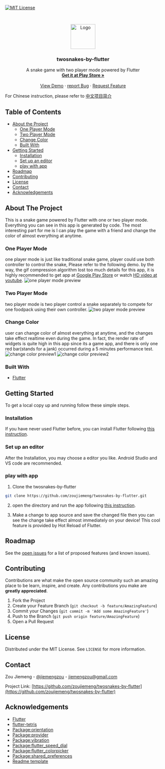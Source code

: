
<!-- PROJECT SHIELDS -->
<!--
*** I'm using markdown "reference style" links for readability.
*** Reference links are enclosed in brackets [ ] instead of parentheses ( ).
*** See the bottom of this document for the declaration of the reference variables
*** for contributors-url, forks-url, etc. This is an optional, concise syntax you may use.
*** https://www.markdownguide.org/basic-syntax/#reference-style-links
-->
[![MIT License][license-shield]][license-url]
<!-- [![LinkedIn][linkedin-shield]][linkedin-url] -->



<!-- PROJECT LOGO -->
<br />
<p align="center">
  <a href="https://github.com/zoujiemeng/twosnakes-by-flutter">
    <img src="./assets/icon/icon2.png" alt="Logo" width="80" height="80">
  </a>

<h3 align="center">twosnakes-by-flutter</h3>

  <p align="center">
    A snake game with two player mode powered by Flutter
    <br />
    <a href="https://play.google.com/store/apps/details?id=com.jaytown.twosnakes"><strong>Get it at Play Store »</strong></a>
    <br />
    <br />
    <a href="https://github.com/zoujiemeng/twosnakes-by-flutter">View Demo</a>
    ·
    <a href="https://github.com/zoujiemeng/twosnakes-by-flutter/issues">report Bug</a>
    ·
    <a href="https://github.com/zoujiemeng/twosnakes-by-flutter/issues">Request Feature</a>
  </p>
</p>


For Chinese instruction, please refer to [中文项目简介](./README_CHS.md)

<!-- TABLE OF CONTENTS -->
## Table of Contents

* [About the Project](#about-the-project)
    * [One Player Mode](#One-Player-Mode)
    * [Two Player Mode](#Two-Player-Mode)
    * [Change Color](#Change-Color)
    * [Built With](#built-with)
* [Getting Started](#getting-started)
    * [Installation](#installation)
    * [Set up an editor](#Set-up-an-editor)
    * [play with app](#play-with-app)
* [Roadmap](#roadmap)
* [Contributing](#contributing)
* [License](#license)
* [Contact](#contact)
* [Acknowledgements](#acknowledgements)



<!-- ABOUT THE PROJECT -->
## About The Project
This is a snake game powered by Flutter with one or two player mode. Everything you can see in this app is generated by code. The most interesting part for me is I can play the game with a friend and change the color of almost everything at anytime.

### One Player Mode
one player mode is just like traditional snake game, player could use both controller to control the snake, Please refer to the following demo. by the way, the gif compression algorithm lost too much details for this app, it is highly recommended to get app at [Google Play Store](https://play.google.com/store/apps/details?id=com.jaytown.twosnakes) or watch [HD video at youtube](https://youtu.be/fRPARjtkeR8).
![one player mode preview](./assets/demo/1player.gif)

### Two Player Mode
two player mode is two player control a snake separately to compete for one foodpack using their own controller.
![two player mode preview](./assets/demo/2player.gif)

### Change Color
user can change color of almost everything at anytime, and the changes take effect realtime even during the game. In fact, the render rate of widgets is quite high in this app since its a game app, and there is only one red bar(stands for a jank) occurred during a 5 minutes performance test.
![change color preview1](./assets/demo/color1.gif)
![change color preview2](./assets/demo/color2.gif)

### Built With

* [Flutter](https://flutter.dev/)

<!-- GETTING STARTED -->
## Getting Started

To get a local copy up and running follow these simple steps.

### Installation

If you have never used Flutter before, you can install Flutter following [this instruction](https://flutter.dev/docs/get-started/install).

### Set up an editor

After the Installation, you may choose a editor you like. Android Studio and VS code are recommended.

### play with app

1. Clone the twosnakes-by-flutter
```sh
git clone https://github.com/zoujiemeng/twosnakes-by-flutter.git
```

2. open the directory and run the app following [this instruction](https://flutter.dev/docs/get-started/test-drive).

3. Make a change to app source and save the changed file then you can see the change take effect almost immediately on your device! This cool feature is provided by Hot Reload of Flutter.

<!-- ROADMAP -->
## Roadmap

See the [open issues](https://github.com/zoujiemeng/twosnakes-by-flutter/issues) for a list of proposed features (and known issues).



<!-- CONTRIBUTING -->
## Contributing

Contributions are what make the open source community such an amazing place to be learn, inspire, and create. Any contributions you make are **greatly appreciated**.

1. Fork the Project
2. Create your Feature Branch (`git checkout -b feature/AmazingFeature`)
3. Commit your Changes (`git commit -m 'Add some AmazingFeature'`)
4. Push to the Branch (`git push origin feature/AmazingFeature`)
5. Open a Pull Request



<!-- LICENSE -->
## License
Distributed under the MIT License. See `LICENSE` for more information.



<!-- CONTACT -->
## Contact

Zou Jiemeng - [@jiemengzou](https://twitter.com/jiemengzou) - jiemengzou@gmail.com

Project Link: [https://github.com/zoujiemeng/twosnakes-by-flutter](https://github.com/zoujiemeng/twosnakes-by-flutter)



<!-- ACKNOWLEDGEMENTS -->
## Acknowledgements

* [Flutter](https://github.com/flutter/flutter)
* [flutter-tetris](https://github.com/boyan01/flutter-tetris)
* [Package:orientation](https://pub.dev/packages/orientation)
* [Package:provider](https://pub.dev/packages/provider)
* [Package:vibration](https://pub.dev/packages/vibration)
* [Package:flutter_speed_dial](https://pub.dev/packages/flutter_speed_dial)
* [Package:flutter_colorpicker](https://pub.dev/packages/flutter_colorpicker)
* [Package:shared_preferences](https://pub.dev/packages/shared_preferences)
* [Readme template](https://github.com/othneildrew/Best-README-Template)





<!-- MARKDOWN LINKS & IMAGES -->
<!-- https://www.markdownguide.org/basic-syntax/#reference-style-links -->
[license-shield]: https://img.shields.io/github/license/othneildrew/Best-README-Template.svg?style=flat-square
[license-url]: https://github.com/zoujiemeng/twosnakes-by-flutter/blob/master/LICENSE
[linkedin-shield]: https://img.shields.io/badge/-LinkedIn-black.svg?style=flat-square&logo=linkedin&colorB=555
[linkedin-url]: https://linkedin.com/in/othneildrew

